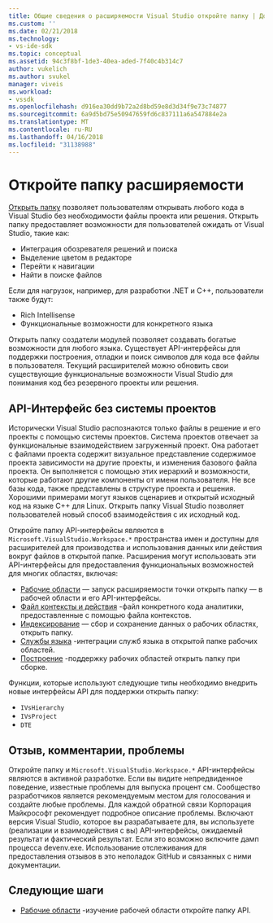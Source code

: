 ```yaml
---
title: Общие сведения о расширяемости Visual Studio откройте папку | Документы Microsoft
ms.custom: ''
ms.date: 02/21/2018
ms.technology:
- vs-ide-sdk
ms.topic: conceptual
ms.assetid: 94c3f8bf-1de3-40ea-aded-7f40c4b314c7
author: vukelich
ms.author: svukel
manager: viveis
ms.workload:
- vssdk
ms.openlocfilehash: d916ea30dd9b72a2d8bd59e8d3d34f9e73c74877
ms.sourcegitcommit: 6a9d5bd75e50947659fd6c837111a6a547884e2a
ms.translationtype: MT
ms.contentlocale: ru-RU
ms.lasthandoff: 04/16/2018
ms.locfileid: "31138988"
---
```

# <a name="open-folder-extensibility"></a>Откройте папку расширяемости

[Открыть папку](../ide/develop-code-in-visual-studio-without-projects-or-solutions.md) позволяет пользователям открывать любого кода в Visual Studio без необходимости файлы проекта или решения. Открыть папку предоставляет возможности для пользователей ожидать от Visual Studio, такие как:

* Интеграция обозревателя решений и поиска
* Выделение цветом в редакторе
* Перейти к навигации
* Найти в поиске файлов

Если для нагрузок, например, для разработки .NET и C++, пользователи также будут:

* Rich Intellisense
* Функциональные возможности для конкретного языка

Открыть папку создатели модулей позволяет создавать богатые возможности для любого языка. Существует API-интерфейсы для поддержки построения, отладки и поиск символов для кода все файлы в пользователя. Текущий расширителей можно обновить свои существующие функциональные возможности Visual Studio для понимания код без резервного проекты или решения.

## <a name="an-api-without-project-systems"></a>API-Интерфейс без системы проектов

Исторически Visual Studio распознаются только файлы в решение и его проекты с помощью системы проектов. Система проектов отвечает за функциональные взаимодействием загруженный проект. Она работает с файлами проекта содержит визуальное представление содержимое проекта зависимости на другие проекты, и изменения базового файла проекта. Он выполняется с помощью этих иерархий и возможности, которые работают другие компоненты от имени пользователя. Не все базы кода, также представлены в структуре проекта и решения. Хорошими примерами могут языков сценариев и открытый исходный код на языке C++ для Linux. Открыть папку Visual Studio позволяет пользователей новый способ взаимодействия с их исходный код.

Откройте папку API-интерфейсы являются в `Microsoft.VisualStudio.Workspace.*` пространства имен и доступны для расширителей для производства и использования данных или действия вокруг файлов в открытой папке. Расширения могут использовать эти API-интерфейсы для предоставления функциональных возможностей для многих областях, включая:

- [Рабочие области](workspaces.md) — запуск расширяемости точки открыть папку — в рабочей области и его API-интерфейсы.
- [Файл контексты и действия](workspace-file-contexts.md) -файл конкретного кода аналитики, предоставленные с помощью файла контекстов.
- [Индексирование](workspace-indexing.md) — сбор и сохранение данных о рабочих областях, открыть папку.
- [Службы языка](workspace-language-services.md) -интеграции служб языка в открытой папке рабочих областей.
- [Построение](workspace-build.md) -поддержку рабочих областей открыть папку при сборке.

Функции, которые используют следующие типы необходимо внедрить новые интерфейсы API для поддержки открыть папку:

- `IVsHierarchy`
- `IVsProject`
- `DTE`

## <a name="feedback-comments-issues"></a>Отзыв, комментарии, проблемы

Откройте папку и `Microsoft.VisualStudio.Workspace.*` API-интерфейсы являются в активной разработке. Если вы видите непредвиденное поведение, известные проблемы для выпуска процент см. Сообщество разработчиков является рекомендуемым местом для голосования и создайте любые проблемы. Для каждой обратной связи Корпорация Майкрософт рекомендует подробное описание проблемы. Включают версия Visual Studio, которое вы разрабатываете для, вы используете (реализации и взаимодействия с вы) API-интерфейсы, ожидаемый результат и фактический результат. Если это возможно включите дамп процесса devenv.exe. Использование отслеживания для предоставления отзывов в это неполадок GitHub и связанных с ними документации.

## <a name="next-steps"></a>Следующие шаги

* [Рабочие области](workspaces.md) -изучение рабочей области откройте папку API.